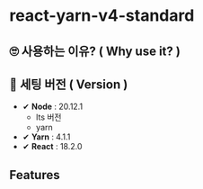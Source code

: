 # react-yarn-v4-standard

## 🙄 사용하는 이유? ( Why use it? )

## 📃 세팅 버전 ( Version )

- ✔ **Node** : 20.12.1
  - lts 버전
  - yarn
- ✔ **Yarn** : 4.1.1
- ✔ **React** : 18.2.0

## Features
